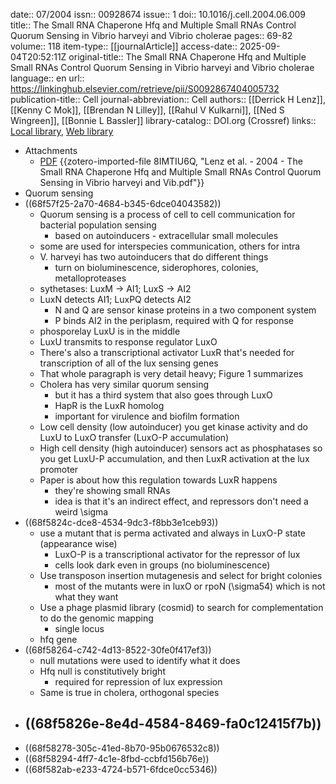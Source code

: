 date:: 07/2004
issn:: 00928674
issue:: 1
doi:: 10.1016/j.cell.2004.06.009
title:: The Small RNA Chaperone Hfq and Multiple Small RNAs Control Quorum Sensing in Vibrio harveyi and Vibrio cholerae
pages:: 69-82
volume:: 118
item-type:: [[journalArticle]]
access-date:: 2025-09-04T20:52:11Z
original-title:: The Small RNA Chaperone Hfq and Multiple Small RNAs Control Quorum Sensing in Vibrio harveyi and Vibrio cholerae
language:: en
url:: https://linkinghub.elsevier.com/retrieve/pii/S0092867404005732
publication-title:: Cell
journal-abbreviation:: Cell
authors:: [[Derrick H Lenz]], [[Kenny C Mok]], [[Brendan N Lilley]], [[Rahul V Kulkarni]], [[Ned S Wingreen]], [[Bonnie L Bassler]]
library-catalog:: DOI.org (Crossref)
links:: [Local library](zotero://select/library/items/Q82ECTJZ), [Web library](https://www.zotero.org/users/6106196/items/Q82ECTJZ)

- Attachments
	- [PDF](zotero://select/library/items/8IMTIU6Q) {{zotero-imported-file 8IMTIU6Q, "Lenz et al. - 2004 - The Small RNA Chaperone Hfq and Multiple Small RNAs Control Quorum Sensing in Vibrio harveyi and Vib.pdf"}}
- Quorum sensing
- ((68f57f25-2a70-4684-b345-6dce04043582))
	- Quorum sensing is a process of cell to cell communication for bacterial population sensing
		- based on autoinducers - extracellular small molecules
	- some are used for interspecies communication, others for intra
	- V. harveyi has two autoinducers that do different things
		- turn on bioluminescence, siderophores, colonies, metalloproteases
	- sythetases: LuxM -> AI1; LuxS -> AI2
	- LuxN detects AI1; LuxPQ detects AI2
		- N and Q are sensor kinase proteins in a two component system
		- P binds AI2 in the periplasm, required with Q for response
	- phosporelay LuxU is in the middle
	- LuxU transmits to response regulator LuxO
	- There's also a transcriptional activator LuxR that's needed for transcription of all of the lux sensing genes
	- That whole paragraph is very detail heavy; Figure 1 summarizes
	- Cholera has very similar quorum sensing
		- but it has a third system that also goes through LuxO
		- HapR is the LuxR homolog
		- important for virulence and biofilm formation
	- Low cell density (low autoinducer) you get kinase activity and do LuxU to LuxO transfer (LuxO-P accumulation)
	- High cell density (high autoinducer) sensors act as phosphatases so you get LuxU-P accumulation, and then LuxR activation at the lux promoter
	- Paper is about how this regulation towards LuxR happens
		- they're showing small RNAs
		- idea is that it's an indirect effect, and repressors don't need a weird \sigma
- ((68f5824c-dce8-4534-9dc3-f8bb3e1ceb93))
	- use a mutant that is perma activated and always in LuxO-P state (appearance wise)
		- LuxO-P is a transcriptional activator for the repressor of lux
		- cells look dark even in groups (no bioluminescence)
	- Use transposon insertion mutagenesis and select for bright colonies
		- most of the mutants were in luxO or rpoN (\sigma54) which is not what they want
	- Use a phage plasmid library (cosmid) to search for complementation to do the genomic mapping
		- single locus
	- hfq gene
- ((68f58264-c742-4d13-8522-30fe0f417ef3))
	- null mutations were used to identify what it does
	- Hfq null is constitutively bright
		- required for repression of lux expression
	- Same is true in cholera, orthogonal species
- ((68f5826e-8e4d-4584-8469-fa0c12415f7b))
	-
- ((68f58278-305c-41ed-8b70-95b0676532c8))
- ((68f58294-4ff7-4c1e-8fbd-ccbfd156b76e))
- ((68f582ab-e233-4724-b571-6fdce0cc5346))